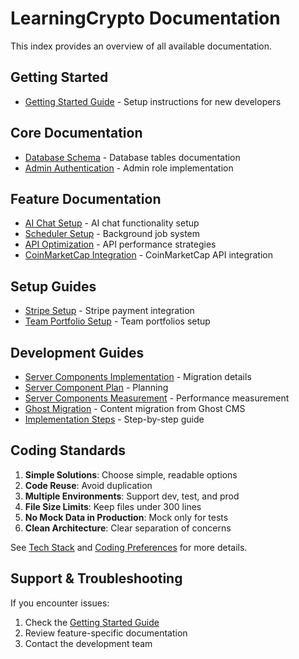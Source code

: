# LearningCrypto Documentation

This index provides an overview of all available documentation.

## Getting Started

- [Getting Started Guide](getting-started.md) - Setup instructions for new developers

## Core Documentation

- [Database Schema](database-schema.md) - Database tables documentation
- [Admin Authentication](admin-authentication.md) - Admin role implementation

## Feature Documentation

- [AI Chat Setup](AI-CHAT-SETUP.md) - AI chat functionality setup
- [Scheduler Setup](SCHEDULER-SETUP.md) - Background job system
- [API Optimization](API-OPTIMIZATION.md) - API performance strategies
- [CoinMarketCap Integration](COINMARKETCAP.md) - CoinMarketCap API integration

## Setup Guides

- [Stripe Setup](../README-STRIPE-SETUP.md) - Stripe payment integration
- [Team Portfolio Setup](../README-SETUP.md) - Team portfolios setup

## Development Guides

- [Server Components Implementation](server-components-implementation-log.md) - Migration details
- [Server Component Plan](server-component-utilization-plan.md) - Planning
- [Server Components Measurement](server-components-measurement.md) - Performance measurement
- [Ghost Migration](ghost-migration.md) - Content migration from Ghost CMS
- [Implementation Steps](IMPLEMENTATION-STEPS.md) - Step-by-step guide

## Coding Standards

1. **Simple Solutions**: Choose simple, readable options
2. **Code Reuse**: Avoid duplication
3. **Multiple Environments**: Support dev, test, and prod
4. **File Size Limits**: Keep files under 300 lines
5. **No Mock Data in Production**: Mock only for tests
6. **Clean Architecture**: Clear separation of concerns

See [Tech Stack](../.cursor/rules/techstack.mdc) and [Coding Preferences](../.cursor/rules/codingpref.mdc) for more details.

## Support & Troubleshooting

If you encounter issues:

1. Check the [Getting Started Guide](getting-started.md#common-setup-issues)
2. Review feature-specific documentation
3. Contact the development team 